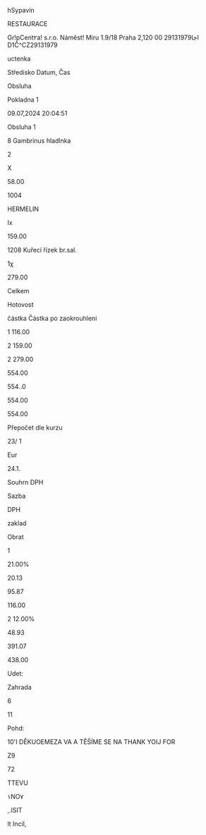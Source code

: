 hSypavín

RESTAURACE

Gr!pCent٢a! s.r.o.
Náměst! Miru 1.9/18
Praha 2,120 00
اجا29131979 D1Č^CZ29131979

uctenka

Středisko
Datum, Čas

Obsluha

Pokladna 1

09.07,2024 20:04:51

Obsluha 1

8
Gambrinus hladlnka

2

X

58.00

1004

HERMELIN

Ix

159.00

1208
Kuřecí řízek br.sal.

1χ

279.00

Celkem

Hotovost

částka
Částka po zaokrouhleni

1
116.00

2
159.00

2
279.00

554.00

554..0

554.00

554.00

Přepočet dle kurzu

23/ 1

Eur

24.1.

Souhrn DPH

Sazba

DPH

zaklad

Obrat

1

21.00%

20.13

95.87

116.00

2 12.00%

48.93

391.07

438.00

Udet:

Zahrada

6

11

Pohd:

10'ا
DĚKUOEMEZA VA
A TĚŠÍME SE NA
THANK YOIJ FOR

Ζ9

72

TTEVU

١ΝΟ٧

,.ISIT

lt Incil,

